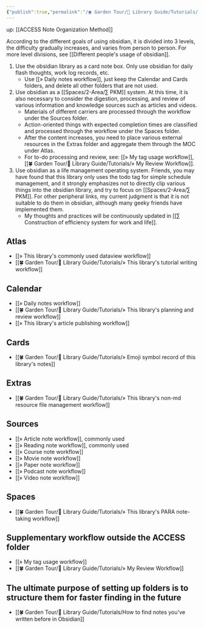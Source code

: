 ```yaml
---
{"publish":true,"permalink":"/🍀 Garden Tour/🧰 Library Guide/Tutorials/∑ This library's ACCESS workflow summary.md","title":"∑ This library's ACCESS workflow summary","created":"2022-08-04","modified":"2023-03-14","published":"2025-07-09T10:56:19.238+08:00","tags":["moc","todo/continuous-iteration"],"cssclasses":""}
---
```


up: [[ACCESS Note Organization Method]]

According to the different goals of using obsidian, it is divided into 3 levels, the difficulty gradually increases, and varies from person to person. For more level divisions, see [[Different people's usage of obsidian]].

1. Use the obsidian library as a card note box. Only use obsidian for daily flash thoughts, work log records, etc.
	- Use [[» Daily notes workflow]], just keep the Calendar and Cards folders, and delete all other folders that are not used.
2. Use obsidian as a [[Spaces/2-Area/∑ PKM]] system. At this time, it is also necessary to consider the digestion, processing, and review of various information and knowledge sources such as articles and videos.
	- Materials of different carriers are processed through the workflow under the Sources folder.
	- Action-oriented things with expected completion times are classified and processed through the workflow under the Spaces folder.
	- After the content increases, you need to place various external resources in the Extras folder and aggregate them through the MOC under Atlas.
	- For to-do processing and review, see: [[» My tag usage workflow]], [[🍀 Garden Tour/🧰 Library Guide/Tutorials/» My Review Workflow]].
3. Use obsidian as a life management operating system. Friends, you may have found that this library only uses the todo tag for simple schedule management, and it strongly emphasizes not to directly clip various things into the obsidian library, and try to focus on [[Spaces/2-Area/∑ PKM]]. For other peripheral links, my current judgment is that it is not suitable to do them in obsidian, although many geeky friends have implemented them.
	- My thoughts and practices will be continuously updated in [[∑ Construction of efficiency system for work and life]].

## Atlas

- [[» This library's commonly used dataview workflow]]
- [[🍀 Garden Tour/🧰 Library Guide/Tutorials/» This library's tutorial writing workflow]]

## Calendar

- [[» Daily notes workflow]]
- [[🍀 Garden Tour/🧰 Library Guide/Tutorials/» This library's planning and review workflow]]
- [[» This library's article publishing workflow]]

## Cards

- [[🍀 Garden Tour/🧰 Library Guide/Tutorials/» Emoji symbol record of this library's notes]]

## Extras

- [[🍀 Garden Tour/🧰 Library Guide/Tutorials/» This library's non-md resource file management workflow]]

## Sources

- [[» Article note workflow]], commonly used
- [[» Reading note workflow]], commonly used
- [[» Course note workflow]]
- [[» Movie note workflow]]
- [[» Paper note workflow]]
- [[» Podcast note workflow]]
- [[» Video note workflow]]

## Spaces

- [[🍀 Garden Tour/🧰 Library Guide/Tutorials/» This library's PARA note-taking workflow]]

## Supplementary workflow outside the ACCESS folder

- [[» My tag usage workflow]]
- [[🍀 Garden Tour/🧰 Library Guide/Tutorials/» My Review Workflow]]

## The ultimate purpose of setting up folders is to structure them for faster finding in the future

- [[🍀 Garden Tour/🧰 Library Guide/Tutorials/How to find notes you've written before in Obsidian]] 